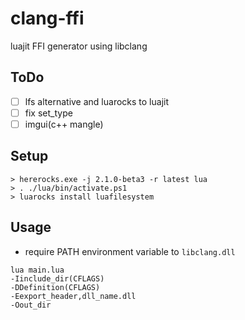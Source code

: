 # clang-ffi
luajit FFI generator using libclang

## ToDo

* [ ] lfs alternative and luarocks to luajit
* [ ] fix set_type
* [ ] imgui(c++ mangle)

## Setup

```
> hererocks.exe -j 2.1.0-beta3 -r latest lua
> . ./lua/bin/activate.ps1
> luarocks install luafilesystem
```

## Usage

* require PATH environment variable to `libclang.dll`

```
lua main.lua
-Iinclude_dir(CFLAGS)
-DDefinition(CFLAGS)
-Eexport_header,dll_name.dll
-Oout_dir
```
